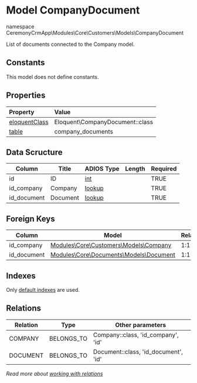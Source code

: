 # Model CompanyDocument

namespace CeremonyCrmApp\Modules\Core\Customers\Models\CompanyDocument

List of documents connected to the Company model.

## Constants

This model does not define constants.

## Properties

| Property                                                                               | Value                           |
| :------------------------------------------------------------------------------------- | :------------------------------ |
| [eloquentClass](https://docs.wai.blue/adios-framework/models/properties#eloquentClass) | Eloquent\CompanyDocument::class |
| [table](https://docs.wai.blue/adios-framework/models/properties#table)                 | company_documents               |

## Data Scructure

| Column      | Title    | ADIOS Type                                                               | Length | Required |
| ----------- | -------- | ------------------------------------------------------------------------ | ------ | -------- |
| id          | ID       | [int](https://docs.wai.blue/adios-framework/models/attributes#int)       |        | TRUE     |
| id_company  | Company  | [lookup](https://docs.wai.blue/adios-framework/models/attributes#lookup) |        | TRUE     |
| id_document | Document | [lookup](https://docs.wai.blue/adios-framework/models/attributes#lookup) |        | TRUE     |

## Foreign Keys

| Column      | Model                                                                     | Relation | OnUpdate | OnDelete |
| ----------- | ------------------------------------------------------------------------- | -------- | -------- | -------- |
| id_company  | [Modules\Core\Customers\Models\Company](company)                          | 1:1      | Cascade  | Restrict |
| id_document | [Modules\Core\Documents\Models\Document](../../documents/models/document) | 1:1      | Cascade  | Restrict |

## Indexes

Only [default indexes](https://docs.wai.blue/adios-framework/default-indexes) are used.

## Relations

| Relation | Type       | Other parameters                    |
| -------- | ---------- | ----------------------------------- |
| COMPANY  | BELONGS_TO | Company::class, 'id_company', 'id'  |
| DOCUMENT | BELONGS_TO | Document::class, 'id_document', 'id' |

_Read more about [working with relations](../../database-relations)_
